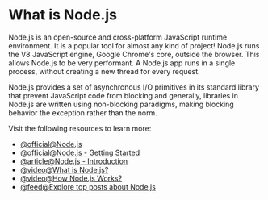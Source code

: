 # What is Node.js

Node.js is an open-source and cross-platform JavaScript runtime environment. It is a popular tool for almost any kind of project! Node.js runs the V8 JavaScript engine, Google Chrome's core, outside the browser. This allows Node.js to be very performant. A Node.js app runs in a single process, without creating a new thread for every request.

Node.js provides a set of asynchronous I/O primitives in its standard library that prevent JavaScript code from blocking and generally, libraries in Node.js are written using non-blocking paradigms, making blocking behavior the exception rather than the norm.

Visit the following resources to learn more:

- [@official@Node.js](https://nodejs.org/en/about/)
- [@official@Node.js - Getting Started](https://nodejs.org/en/learn/getting-started/introduction-to-nodejs)
- [@article@Node.js - Introduction](https://www.w3schools.com/nodejs/nodejs_intro.asp)
- [@video@What is Node.js?](https://www.youtube.com/watch?v=uVwtVBpw7RQ)
- [@video@How Node.js Works?](https://www.youtube.com/watch?v=jOupHNvDIq8)
- [@feed@Explore top posts about Node.js](https://app.daily.dev/tags/nodejs?ref=roadmapsh)
